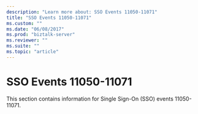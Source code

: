 ```yaml
---
description: "Learn more about: SSO Events 11050-11071"
title: "SSO Events 11050-11071"
ms.custom: ""
ms.date: "06/08/2017"
ms.prod: "biztalk-server"
ms.reviewer: ""
ms.suite: ""
ms.topic: "article"
---
```

# SSO Events 11050-11071
This section contains information for Single Sign-On (SSO) events 11050-11071.

